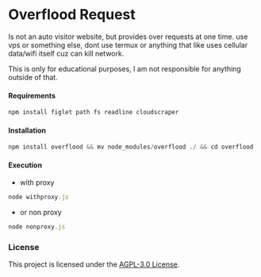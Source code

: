 # Overflood Request

Is not an auto visitor website, but provides over requests at one time. use vps or something else, dont use termux or anything that like uses cellular data/wifi itself cuz can kill network. 

This is only for educational purposes, I am not responsible for anything outside of that.

#### Requirements

```javascript
npm install figlet path fs readline cloudscraper
```

#### Installation

```javascript
npm install overflood && mv node_modules/overflood ./ && cd overflood
```

#### Execution

- with proxy 
```javascript
node withproxy.js
```

- or non proxy
```javascript
node nonproxy.js
```

### License

This project is licensed under the [AGPL-3.0 License](https://github.com/naix0x/httprequest/blob/main/LICENSE).


